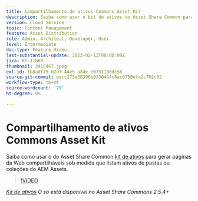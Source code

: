 ```yaml
---
title: Compartilhamento de ativos Commons Asset Kit
description: Saiba como usar o kit de ativos do Asset Share Common para gerar páginas da Web compartilháveis sob medida que listam ativos de pastas ou coleções do AEM Assets.
version: Cloud Service
topic: Content Management
feature: Asset Distribution
role: Admin, Architect, Developer, User
level: Intermediate
doc-type: Feature Video
last-substantial-update: 2023-02-13T00:00:00Z
jira: KT-11868
thumbnail: 3415467.jpeg
exl-id: fb8adf75-02d7-44e5-a84e-e0731100dc58
source-git-commit: eecc275e38390b9330464c8ac0750efa2c702c82
workflow-type: tm+mt
source-wordcount: '79'
ht-degree: 0%

---
```


# Compartilhamento de ativos Commons Asset Kit

Saiba como usar o do Asset Share Common [kit de ativos](https://opensource.adobe.com/asset-share-commons/pages/asset-kit/overview/) para gerar páginas da Web compartilháveis sob medida que listam ativos de pastas ou coleções do AEM Assets.

>[!VIDEO](https://video.tv.adobe.com/v/3415467?quality=12&learn=on)

_[Kit de ativos](https://opensource.adobe.com/asset-share-commons/pages/asset-kit/overview/) O só está disponível no Asset Share Commons 2.5.4+_
